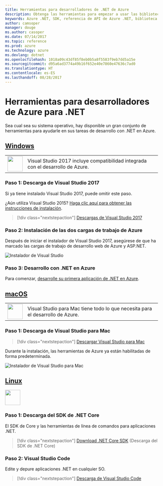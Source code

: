 ```yaml
---
title: Herramientas para desarrolladores de .NET de Azure
description: Obtenga las herramientas para empezar a usar las bibliotecas .NET de Azure desde un entorno de Windows, Linux o Mac.
keywords: Azure .NET, SDK, referencia de API de Azure .NET, biblioteca de clases de Azure .NET
author: camsoper
manager: douge
ms.author: casoper
ms.date: 07/14/2017
ms.topic: reference
ms.prod: azure
ms.technology: azure
ms.devlang: dotnet
ms.openlocfilehash: 1018a09c43df85f8eb0b5a8f5583f9eb7dd5a15e
ms.sourcegitcommit: d95a6ad3774a49b16f652e40e7860e47636c7ad0
ms.translationtype: HT
ms.contentlocale: es-ES
ms.lasthandoff: 08/28/2017
---
```

# <a name="tools-for-net-azure-developers"></a>Herramientas para desarrolladores de Azure para .NET

Sea cual sea su sistema operativo, hay disponible un gran conjunto de herramientas para ayudarle en sus tareas de desarrollo con .NET en Azure.

## <a name="windowstabwindows"></a>[Windows](#tab/windows)

<table>
  <tr>
    <td width="50">
        <img src="https://docs.microsoft.com/en-us/media/logos/logo_vs-ide.svg" width="50" height="50"></img>
    </td>
    <td>
Visual Studio 2017 incluye compatibilidad integrada con el desarrollo de Azure.
    </td>
  </tr>
</table>

### <a name="step-1-download-visual-studio-2017"></a>Paso 1: Descarga de Visual Studio 2017

Si ya tiene instalado Visual Studio 2017, puede omitir este paso.

¿Aún utiliza Visual Studio 2015?  [Haga clic aquí para obtener las instrucciones de instalación](dotnet-sdk-vs2015-install.md).

> [!div class="nextstepaction"]
> [Descargas de Visual Studio 2017](https://www.visualstudio.com/downloads/)


### <a name="step-2-install-the-two-azure-workloads"></a>Paso 2: Instalación de las dos cargas de trabajo de Azure

Después de iniciar el instalador de Visual Studio 2017, asegúrese de que ha marcado las cargas de trabajo de desarrollo web de Azure y ASP.NET.

![Instalador de Visual Studio](media/dotnet-tools/azure-workloads.png)

### <a name="step-3-develop-with-net-on-azure"></a>Paso 3: Desarrollo con .NET en Azure

Para comenzar, [desarrolle su primera aplicación de .NET en Azure](https://docs.microsoft.com/azure/app-service-web/app-service-web-get-started-dotnet).


## <a name="macostabmacos"></a>[macOS](#tab/macos)
<table>
  <tr>
    <td width="50">
        <img src="https://docs.microsoft.com/en-us/media/logos/logo_vs-mac.svg" width="50" height="50"></img>
    </td>
    <td>
Visual Studio para Mac tiene todo lo que necesita para el desarrollo de Azure.
    </td>
  </tr>
</table>


### <a name="step-1-download-visual-studio-for-mac"></a>Paso 1: Descarga de Visual Studio para Mac

> [!div class="nextstepaction"]
> [Descargar Visual Studio para Mac](https://www.visualstudio.com/vs/visual-studio-mac/)

Durante la instalación, las herramientas de Azure ya están habilitadas de forma predeterminada.

![Instalador de Visual Studio para Mac](media/dotnet-tools/azure-vsmac.png)

## <a name="linuxtablinux"></a>[Linux](#tab/linux)

<img src="https://docs.microsoft.com/en-us/visualstudio/products/images/vs-code.svg" width="50" height="50"></img>

### <a name="step-1-download-net-core-sdk"></a>Paso 1: Descarga del SDK de .NET Core

El SDK de Core y las herramientas de línea de comandos para aplicaciones .NET.

> [!div class="nextstepaction"]
> [Download .NET Core SDK](https://www.microsoft.com/net/core) (Descarga del SDK de .NET Core)

### <a name="step-2-visual-studio-code"></a>Paso 2: Visual Studio Code

Edite y depure aplicaciones .NET en cualquier SO.

> [!div class="nextstepaction"]
> [Descarga de Visual Studio Code](https://code.visualstudio.com)